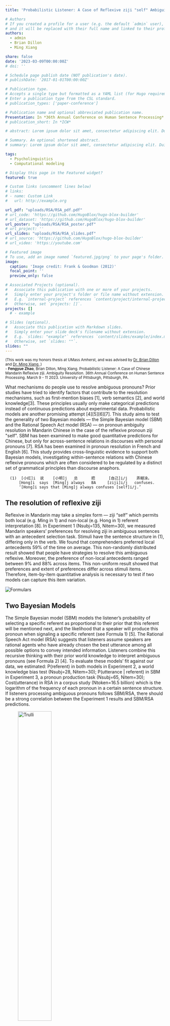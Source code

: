 ```yaml
---
title: 'Probabilistic Listener: A Case of Reflexive ziji "self" Ambiguity Resolution in Mandarin'

# Authors
# If you created a profile for a user (e.g. the default `admin` user), write the username (folder name) here
# and it will be replaced with their full name and linked to their profile.
authors:
  - admin
  - Brian Dillon
  - Ming Xiang

share: false
date: '2023-03-09T00:00:00Z'
# doi: ''

# Schedule page publish date (NOT publication's date).
# publishDate: '2017-01-01T00:00:00Z'

# Publication type.
# Accepts a single type but formatted as a YAML list (for Hugo requirements).
# Enter a publication type from the CSL standard.
# publication_types: ['paper-conference']

# Publication name and optional abbreviated publication name.
Presentation: In *36th Annual Conference on Human Sentence Processing*
# publication_short: In *ICW*

# abstract: Lorem ipsum dolor sit amet, consectetur adipiscing elit. Duis posuere tellus ac convallis placerat. Proin tincidunt magna sed ex sollicitudin condimentum. Sed ac faucibus dolor, scelerisque sollicitudin nisi. Cras purus urna, suscipit quis sapien eu, pulvinar tempor diam. Quisque risus orci, mollis id ante sit amet, gravida egestas nisl. Sed ac tempus magna. Proin in dui enim. Donec condimentum, sem id dapibus fringilla, tellus enim condimentum arcu, nec volutpat est felis vel metus. Vestibulum sit amet erat at nulla eleifend gravida.

# Summary. An optional shortened abstract.
# summary: Lorem ipsum dolor sit amet, consectetur adipiscing elit. Duis posuere tellus ac convallis placerat. Proin tincidunt magna sed ex sollicitudin condimentum.

tags:
  - Psycholinguistics
  - Computational modeling

# Display this page in the Featured widget?
featured: true

# Custom links (uncomment lines below)
# links:
# - name: Custom Link
#   url: http://example.org

url_pdf: "uploads/RSA/RSA_pdf.pdf"
# url_code: 'https://github.com/HugoBlox/hugo-blox-builder'
# url_dataset: 'https://github.com/HugoBlox/hugo-blox-builder'
url_poster: "uploads/RSA/RSA_poster.pdf"
# url_project: ''
url_slides: "uploads/RSA/RSA_slides.pdf"
# url_source: 'https://github.com/HugoBlox/hugo-blox-builder'
# url_video: 'https://youtube.com'

# Featured image
# To use, add an image named `featured.jpg/png` to your page's folder.
image:
  caption: 'Image credit: Frank & Goodman (2012)'
  focal_point: ''
  preview_only: false

# Associated Projects (optional).
#   Associate this publication with one or more of your projects.
#   Simply enter your project's folder or file name without extension.
#   E.g. `internal-project` references `content/project/internal-project/index.md`.
#   Otherwise, set `projects: []`.
projects: []
  # - example

# Slides (optional).
#   Associate this publication with Markdown slides.
#   Simply enter your slide deck's filename without extension.
#   E.g. `slides: "example"` references `content/slides/example/index.md`.
#   Otherwise, set `slides: ""`.
slides: ""
---
```


<sup> (This work was my honors thesis at UMass Amherst, and was advised by <a href = "https://www.umass.edu/linguistics/member/brian-dillon"> Dr. Brian Dillon </a> and <a href = "https://linguistics.uchicago.edu/people/ming-xiang"> Dr. Ming Xiang </a>.) </sup>
<br>
<sup> - <strong>Fengyue Zhao</strong>, Brian Dillon, Ming Xiang. Probabilistic Listener: A Case of Chinese Mandarin Reflexive ziji. Ambiguity Resolution. 36th Annual Conference on Human Sentence Processing. March 9 - 11 2023. University of Pittsburgh, Pittsburgh, PA. </sup>

What mechanisms do people use to resolve ambiguous pronouns? Prior studies have tried to identify factors that contribute to the resolution mechanisms, such as first-mention biases [1], verb semantics [2], and world knowledge[3]. These principles usually only make categorical predictions instead of continuous predictions about experimental data. Probabilistic models are another promising attempt [4][5][6][7]. This study aims to test the generality of two Bayesian models — the Simple Bayesian model (SBM) and the Rational Speech Act model (RSA) — on pronoun ambiguity resolution in Mandarin Chinese in the case of the reflexive pronoun ziji "self". SBM has been examined to make good quantitative predictions for Chinese, but only for across-sentence relations in discourses with personal pronouns [7]. RSA has been examined in pronoun resolution in French and English [6]. This study provides cross-linguistic evidence to support both Bayesian models, investigating within-sentence relations with Chinese reflexive pronouns which are often considered to be regulated by a distinct set of grammatical principles than discourse anaphors.

      (1)  [小红]i  说    [小明]j   总      把      [自己]i/j    弄糊涂。
          [Hong]i  says  [Ming]j always   BA     [ziji]i/j   confuses.
          ‘[Hong]i says that [Ming]j always confuses [self]i/j.’

## The resolution of reflexive ziji
Reflexive in Mandarin may take a simplex form — ziji “self” which permits both local (e.g. Ming in 1) and non-local (e.g. Hong in 1) referent interpretation [8]. In Experiment 1 (Nsubj=135, Nitem=30), we measured Mandarin speakers’ preferences for resolving ziji in ambiguous sentences with an antecedent selection task. Stimuli have the sentence structure in (1), differing only in the verb. We found that comprehenders preferred local antecedents 59% of the time on average. This non-randomly distributed result showed that people have strategies to resolve this ambiguous reflexive. Moreover, the preference of non-local antecedents ranged between 9% and 88% across items. This non-uniform result showed that preferences and extent of preferences differ across stimuli items. Therefore, item-by-item quantitative analysis is necessary to test if two models can capture this item variation. 

![Formulars](/uploads/RSA/RSA_pic1.png)

## Two Bayesian Models
The Simple Bayesian model (SBM) models the listener’s probability of selecting  a specific referent as proportional to their prior that this referent will be mentioned next, and the likelihood that a speaker will produce this pronoun when signaling a specific referent (see Formula 1) [5]. The Rational Speech Act model (RSA) suggests that listeners assume speakers are rational agents who have already chosen the best utterance among all possible options to convey intended information. Listeners combine this recursive thinking with their prior world knowledge to interpret ambiguous pronouns (see Formula 2) [4]. To evaluate these models’ fit against our data, we estimated: P(referent) in both models in Experiment 2, a world knowledge bias test (Nsubj=28, Nitem=30); P(utterance | referent) in SBM in Experiment 3, a pronoun production task (Nsubj=65, Nitem=30); Cost(utterance) in RSA in a corpus study (Ntoken=16.5 billion) which is the logarithm of the frequency of each pronoun in a certain sentence structure. If listeners processing ambiguous pronouns follows SBM/RSA, there should be a strong correlation between the Experiment 1 results and SBM/RSA predictions.

<figure>
<img src="/uploads/RSA/RSA_pic2.png" alt="Trulli" style="width:50%">
<img src="/uploads/RSA/RSA_pic3.png" alt="Trulli" style="width:50%">
<figcaption align = "center"><b>Fig.1 - Fit RSA model predictions (top) and SBM model predictions (bottom) with experimental data from Experiment 1 on an item-by-item basis.</b></figcaption>
</figure>

| | R-squared  | MSE | MAE   | P-value        |
| ------------ | ------------ | ------------ | -----------: | ------------------- |
|SBM| 0.598 | 0.025    | 0.138 | 0.0007|
|RSA| 0.674   | 0.006    | 0.048     |0.0002|

<p style ="text-align: center;"><b><span style="font-size:0.8em">Table 1. R-squared, MSE, MAE, and P-value of the two models for model evaluations.</span></b></p>


## Results and Discussions
Item-by-item quantitative analysis in Fig.1 shows that both SBM and RSA can make accurate predictions for the resolution of the ambiguous pronoun ziji (R2>0.59, p<0.001), providing a case study to support that within-sentence reflexive binding obeys principles of Bayesian inference too. Meanwhile, although both SBM and RSA are Bayesian models, the statistical results in Table 1 show that RSA performs a little better while SBM overestimates the non-local antecedent choices and underestimates the local antecedent choices. The difference between two models is that listeners in SBM reason about the production of the pronoun directly using their own experience without encoding explicit the frequency of pronouns, while listeners in RSA are rational and reason indirectly by thinking about how a rational speaker would choose pronouns, and this rational speaker would explicitly take the frequency of pronouns into account (the Cost term in Formula 2). One possible explanation for this is that a multilevel recursive reasoning between listeners and speakers coupled with the explicitly encoded frequency of pronouns could enhance model predictions, leading to a better fit between RSA and the experimental data. 

## References
[1] Järvikivi, J., van Gompel, R. P., Hyönä, J., & Bertram, R. (2005). Psychological Science. 

[2] Koornneef A. W., & van Berkum J. J. A. (2006). Journal of Memory and Language. 

[3] Hobbs, J. R. (1979). Cognitive Science.   

[4] Frank, M. C., & Goodman, N. D. (2012). Science.      

[5] Kehler, A, & Rohde, H. (2013). Theoretical Linguistics. 

[6] Schulz, M., Burnett, H., & Hemforth, B. (2021). A Journal of General Linguistics. 

[7] Zhan, M., Levy, R., Kehler, A. (2020). PLOS ONE. 

[8] Huang, C.-T. J., Li, Y.-h. A., & Li, Y. (2009). Cambridge University Press. 

